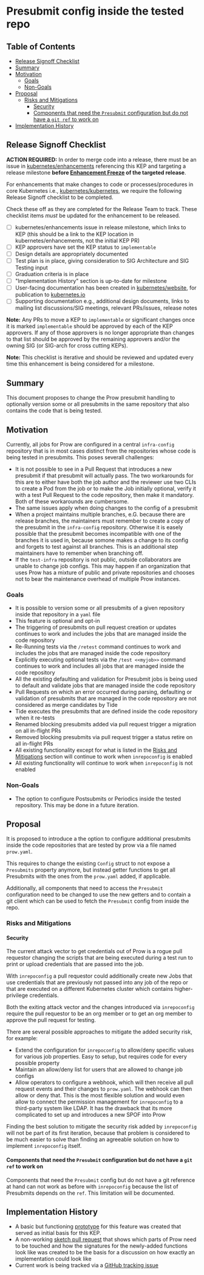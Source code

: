 # Presubmit config inside the tested repo


## Table of Contents

<!-- toc -->
- [Release Signoff Checklist](#release-signoff-checklist)
- [Summary](#summary)
- [Motivation](#motivation)
  - [Goals](#goals)
  - [Non-Goals](#non-goals)
- [Proposal](#proposal)
  - [Risks and Mitigations](#risks-and-mitigations)
    - [Security](#security)
    - [Components that need the <code>Presubmit</code> configuration but do not have a <code>git ref</code> to work on](#components-that-need-the-presubmit-configuration-but-do-not-have-a-git-ref-to-work-on)
- [Implementation History](#implementation-history)
<!-- /toc -->

## Release Signoff Checklist

**ACTION REQUIRED:** In order to merge code into a release, there must be an issue in [kubernetes/enhancements] referencing this KEP and targeting a release milestone **before [Enhancement Freeze](https://github.com/kubernetes/sig-release/tree/master/releases)
of the targeted release**.

For enhancements that make changes to code or processes/procedures in core Kubernetes i.e., [kubernetes/kubernetes], we require the following Release Signoff checklist to be completed.

Check these off as they are completed for the Release Team to track. These checklist items _must_ be updated for the enhancement to be released.

- [ ] kubernetes/enhancements issue in release milestone, which links to KEP (this should be a link to the KEP location in kubernetes/enhancements, not the initial KEP PR)
- [ ] KEP approvers have set the KEP status to `implementable`
- [ ] Design details are appropriately documented
- [ ] Test plan is in place, giving consideration to SIG Architecture and SIG Testing input
- [ ] Graduation criteria is in place
- [ ] "Implementation History" section is up-to-date for milestone
- [ ] User-facing documentation has been created in [kubernetes/website], for publication to [kubernetes.io]
- [ ] Supporting documentation e.g., additional design documents, links to mailing list discussions/SIG meetings, relevant PRs/issues, release notes

**Note:** Any PRs to move a KEP to `implementable` or significant changes once it is marked `implementable` should be approved by each of the KEP approvers. If any of those approvers is no longer appropriate than changes to that list should be approved by the remaining approvers and/or the owning SIG (or SIG-arch for cross cutting KEPs).

**Note:** This checklist is iterative and should be reviewed and updated every time this enhancement is being considered for a milestone.

[kubernetes.io]: https://kubernetes.io/
[kubernetes/enhancements]: https://github.com/kubernetes/enhancements/issues
[kubernetes/kubernetes]: https://github.com/kubernetes/kubernetes
[kubernetes/website]: https://github.com/kubernetes/website

## Summary

This document proposes to change the Prow presubmit handling to optionally version some or
all presubmits in the same repository that also contains the code that is being tested.

## Motivation

Currently, all jobs for Prow are configured in a central `infra-config` repository that is
in most cases distinct from the repositories whose code is being tested in presubmits. This
poses severall challenges:

* It is not possible to see in a Pull Request that introduces a new presubmit if that presubmit will
  actually pass. The two workarounds for this are to either have both the job author and the reviewer
  use two CLIs to create a Pod from the job or to make the Job initially optional, verify it with a
  test Pull Request to the code repository, then make it mandatory. Both of these workarounds are
  cumbersome.
* The same issues apply when doing changes to the config of a presubmit
* When a project maintains multiple branches, e.G. because there are release branches, the
  maintainers must remember to create a copy of the presubmit in the `infra-config` repository.
  Otherwise it is easely possible that the presubmit becomes incompatible with one of the branches
  it is used in, because somone makes a change to its config and forgets to test against all branches.
  This is an additional step maintainers have to remember when branching off.
* If the `test-infra` repository is not public, outside collaborators are unable to change job configs. This
  may happen if an organization that uses Prow has a mixture of public and private repositories and chooses
  not to bear the maintenance overhead of multiple Prow instances.


### Goals

* It is possible to version some or all presubmits of a given repository inside that repository in a
  `yaml` file
* This feature is optional and opt-in
* The triggering of presubmits on pull request creation or updates continues to work and includes the
  jobs that are managed inside the code repository
* Re-Running tests via the `/retest` command continues to work and includes the jobs that are
  managed inside the code repository
* Explicitly executing optional tests via the `/test <<myjob>>` command continues to work and includes
  all jobs that are managed inside the code repository
* All the existing defaulting and validation for Presubmit jobs is being used to default and validate
  jobs that are managed inside the code repository
* Pull Requests on which an error occurred during parsing, defaulting or validation of presubmits that
  are managed in the code repository are not considered as merge candidates by Tide
* Tide executes the presubmits that are defined inside the code repository when it re-tests
* Renamed blocking presubmits added via pull request trigger a migration on all in-flight PRs
* Removed blocking presubmits via pull request trigger a status retire on all in-flight PRs
* All existing functionality except for what is listed in the [Risks and Mitigations](#Risks-and-Mitigations) section will continue to work when `inrepoconfig` is enabled
* All existing functionality will continue to work when `inrepoconfig` is not enabled

### Non-Goals

* The option to configure Postsubmits or Periodics inside the tested repository. This may be
  done in a future iteration.

## Proposal

It is proposed to introduce a the option to configure additional presubmits inside
the code repositories that are tested by prow via a file named `prow.yaml`.

This requires to change the existing `Config` struct to not expose a `Presubmits`
property anymore, but instead getter functions to get all Presubmits with the
ones from the `prow.yaml` added, if applicable.

Additionally, all components that need to access the `Presubmit` configuration need
to be changed to use the new getters and  to contain a git client which can be used
to fetch the `Presubmit` config from inside the repo.

### Risks and Mitigations

#### Security

The current attack vector to get credentials out of Prow is a rogue pull requestor
changing the scripts that are being executed during a test run to print or upload
credentials that are passed into the job.

With `inrepoconfig` a pull requestor could additionally create new Jobs that use
credentials that are previously not passed into any job of the repo or that are
executed on a different Kubernetes cluster which contains higher-privilege credentials.

Both the exiting attack vector and the changes introduced via `inrepoconfig` require
the pull requestor to be an org member or to get an org member to approve the pull
request for testing.

There are several possible approaches to mitigate the added security risk, for
example:

* Extend the configuration for `inrepoconfig` to allow/deny specific values for
	various job properties. Easy to setup, but requires code for every possible
	property
* Maintain an allow/deny list for users that are allowed to change job configs
* Allow operators to configure a webhook, which will then receive all pull request
	events and their changes to `prow.yaml`. The webhook can then allow or deny that.
	This is the most flexible solution and would even allow to connect the permission
	management for `inrepoconfig` to a third-party system like LDAP. It has the drawback
	that its more complicated to set up and introduces a new SPOF into Prow

Finding the best solution to mitigate the security risk added by `inrepoconfig` will
not be part of its first iteration, because that problem is considered to be much
easier to solve than finding an agreeable solution on how to implement `inrepoconfig`
itself.

#### Components that need the `Presubmit` configuration but do not have a `git ref` to work on

Components that need the `Presubmit` config but do not have a git reference at hand
can not work as before with `inrepoconfig` because the list of Presubmits depends on
the `ref`. This limitation will be documented.

## Implementation History

* A basic but functioning [prototype](https://github.com/kubernetes/test-infra/pull/12836)
  for this feature was created that served as initial basis for this KEP.
* A non-working [sketch pull request](https://github.com/kubernetes/test-infra/pull/13342) that shows which parts of Prow need to be touched
	and how the signatures for the newly-added functions look like was created to
	be the basis for a discussion on how exactly an implementation could look like
* Current work is being tracked via a [GitHub tracking issue](https://github.com/kubernetes/test-infra/issues/13370)

